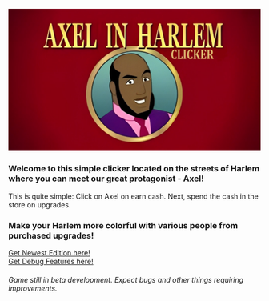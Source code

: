 ![#Axel in Harlem: Clicker](https://raw.githubusercontent.com/CornSeller69/Axel-in-Harlem-Clicker/refs/heads/main/Materials/menu.jpg)

<h3>Welcome to this simple clicker located on the streets of Harlem where you can meet our great protagonist - Axel!</h3>

This is quite simple: Click on Axel on earn cash.
Next, spend the cash in the store on upgrades.

<h3>Make your Harlem more colorful with various people from purchased upgrades!</h3>

[Get Newest Edition here!](https://github.com/CornSeller69/Axel-in-Harlem-Clicker/releases/tag/v1.0-beta)<br>
[Get Debug Features here!](https://github.com/CornSeller69/Axel-in-Harlem-Clicker/issues/6)

<h6>Game still in beta development. Expect bugs and other things requiring improvements.</h6>

